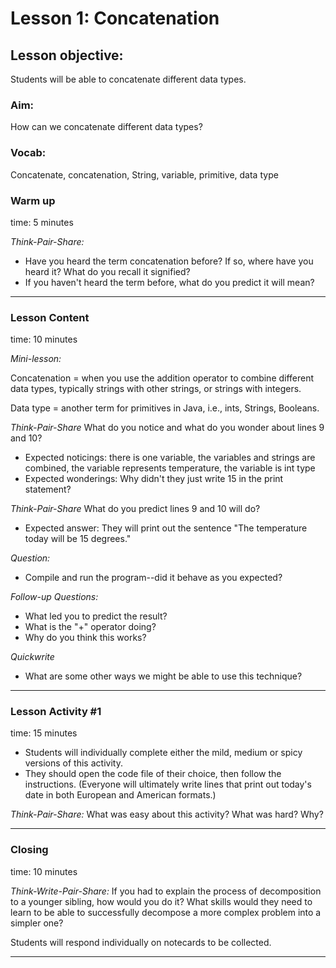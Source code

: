 # Lesson 1: Concatenation

## Lesson objective:
Students will be able to concatenate different data types.  

### Aim:
How can we concatenate different data types?

### Vocab:
Concatenate, concatenation, String, variable, primitive, data type

### Warm up
time: 5 minutes

*Think-Pair-Share:*
- Have you heard the term concatenation before? If so, where have you heard it? What do you recall it signified?
- If you haven't heard the term before, what do you predict it will mean?

---

### Lesson Content
time: 10 minutes

*Mini-lesson:*

Concatenation = when you use the addition operator to combine different data types, typically strings with other strings, or strings with integers.

Data type = another term for primitives in Java, i.e., ints, Strings, Booleans.

*Think-Pair-Share* What do you notice and what do you wonder about lines 9 and 10?
- Expected noticings: there is one variable, the variables and strings are combined, the variable represents temperature, the variable is int type
- Expected wonderings: Why didn't they just write 15 in the print statement?

*Think-Pair-Share* What do you predict lines 9 and 10 will do?
- Expected answer: They will print out the sentence "The temperature today will be 15 degrees."

*Question:*
- Compile and run the program--did it behave as you expected?

*Follow-up Questions:*
- What led you to predict the result?
- What is the "+" operator doing?
- Why do you think this works?

*Quickwrite*
- What are some other ways we might be able to use this technique?

---

### Lesson Activity #1
time: 15 minutes

- Students will individually complete either the mild, medium or spicy versions of this activity.
- They should open the code file of their choice, then follow the instructions. (Everyone will ultimately write lines that print out today's date in both European and American formats.)

*Think-Pair-Share:*
What was easy about this activity? What was hard? Why?

---

### Closing
time: 10 minutes

*Think-Write-Pair-Share:*
If you had to explain the process of decomposition to a younger sibling, how would you do it? What skills would they need to learn to be able to successfully decompose a more complex problem into a simpler one?

Students will respond individually on notecards to be collected.  

---
